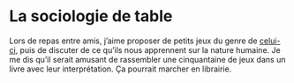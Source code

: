 # La sociologie de table

Lors de repas entre amis, j’aime proposer de petits jeux du genre de [celui-ci](http://blog.tcrouzet.com/2007/08/14/un-petit-jeu-estival/), puis de discuter de ce qu’ils nous apprennent sur la nature humaine. Je me dis qu’il serait amusant de rassembler une cinquantaine de jeux dans un livre avec leur interprétation. Ça pourrait marcher en librairie.
